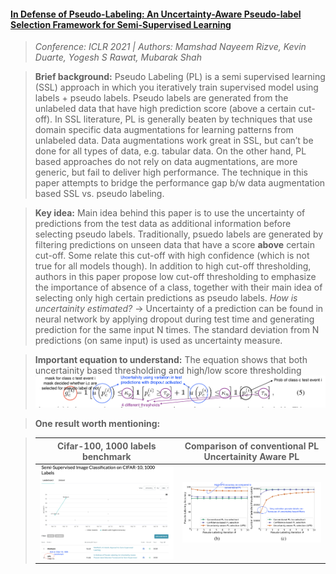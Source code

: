 


#### [In Defense of Pseudo-Labeling: An Uncertainty-Aware Pseudo-label Selection Framework for Semi-Supervised Learning](https://openreview.net/pdf?id=-ODN6SbiUU)

> *Conference: ICLR 2021 | Authors: Mamshad Nayeem Rizve, Kevin Duarte, Yogesh S Rawat, Mubarak Shah*  

> **Brief background:** 
    Pseudo Labeling (PL) is a semi supervised learning (SSL) approach in which you iteratively train supervised model using labels + pseudo labels. Pseudo labels are generated from the unlabeled data that have high prediction score (above a certain cut-off). In SSL literature, PL is generally beaten by techniques that use domain specific data augmentations for learning patterns from unlabeled data. Data augmentations work great in SSL, but can’t be done for all types of data, e.g. tabular data. On the other hand, PL based approaches do not rely on data augmentations, are more generic, but fail to deliver high performance. The technique in this paper attempts to bridge the performance gap b/w data augmentation based SSL vs. pseudo labeling.

> **Key idea:** 
    Main idea behind this paper is to use the uncertainty of predictions from the test data as additional information before selecting pseudo labels. Traditionally, psuedo labels are generated by filtering predictions on unseen data that have a score 
    **above** certain cut-off. Some relate this cut-off with high confidence (which is not true for all models though). 
    In addition to high cut-off thresholding, authors in this paper propose low cut-off thresholding to emphasize the importance of 
    absence of a class, together with their main idea of selecting only high certain predictions as pseudo labels. 
    *How is uncertainity estimated?* -> Uncertainty of a prediction can be found in neural network by applying dropout during test time and generating prediction for the same input N times. The standard deviation from N predictions (on same input) is used as uncertainty measure.  

> **Important equation to understand:**
    The equation shows that both uncertainity based thresholding and high/low score thresholding  
    ![UPS](images/eq5.png)

> **One result worth mentioning:** 

> Cifar-100, 1000 labels benchmark            |  Comparison of conventional PL Uncertainity Aware PL 
> :-------------------------:|:-------------------------:
> <img src="images/ups_bench.png" width="600"/>  |  <img src="images/pl.png" width="600"/>



